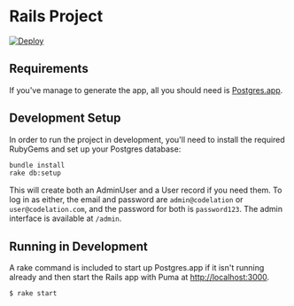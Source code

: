 # Rails Project

[![Deploy](https://www.herokucdn.com/deploy/button.svg)](https://heroku.com/deploy?template=https://github.com/codelation/rails-project-template)

## Requirements

If you've manage to generate the app, all you should need is [Postgres.app](http://postgresapp.com).

## Development Setup

In order to run the project in development, you'll need to install the
required RubyGems and set up your Postgres database:

```bash
bundle install
rake db:setup
```

This will create both an AdminUser and a User record if you need them.
To log in as either, the email and password are `admin@codelation` or `user@codelation.com`,
and the password for both is `password123`. The admin interface is available at `/admin`.

## Running in Development

A rake command is included to start up Postgres.app
if it isn't running already and then start the Rails
app with Puma at <http://localhost:3000>.

```bash
$ rake start
```

